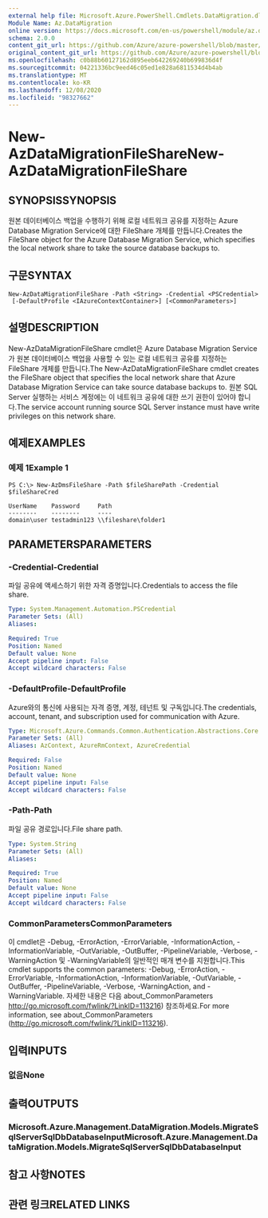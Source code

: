 ```yaml
---
external help file: Microsoft.Azure.PowerShell.Cmdlets.DataMigration.dll-Help.xml
Module Name: Az.DataMigration
online version: https://docs.microsoft.com/en-us/powershell/module/az.datamigration/New-AzDataMigrationFileShare
schema: 2.0.0
content_git_url: https://github.com/Azure/azure-powershell/blob/master/src/DataMigration/DataMigration/help/New-AzDataMigrationFileShare.md
original_content_git_url: https://github.com/Azure/azure-powershell/blob/master/src/DataMigration/DataMigration/help/New-AzDataMigrationFileShare.md
ms.openlocfilehash: c0b88b60127162d895eeb642269240b699836d4f
ms.sourcegitcommit: 04221336bc9eed46c05ed1e828a6811534d4b4ab
ms.translationtype: MT
ms.contentlocale: ko-KR
ms.lasthandoff: 12/08/2020
ms.locfileid: "98327662"
---
```

# <span data-ttu-id="227c4-101">New-AzDataMigrationFileShare</span><span class="sxs-lookup"><span data-stu-id="227c4-101">New-AzDataMigrationFileShare</span></span>

## <span data-ttu-id="227c4-102">SYNOPSIS</span><span class="sxs-lookup"><span data-stu-id="227c4-102">SYNOPSIS</span></span>
<span data-ttu-id="227c4-103">원본 데이터베이스 백업을 수행하기 위해 로컬 네트워크 공유를 지정하는 Azure Database Migration Service에 대한 FileShare 개체를 만듭니다.</span><span class="sxs-lookup"><span data-stu-id="227c4-103">Creates the FileShare object for the Azure Database Migration Service, which specifies the local network share to take the source database backups to.</span></span>

## <span data-ttu-id="227c4-104">구문</span><span class="sxs-lookup"><span data-stu-id="227c4-104">SYNTAX</span></span>

```
New-AzDataMigrationFileShare -Path <String> -Credential <PSCredential>
 [-DefaultProfile <IAzureContextContainer>] [<CommonParameters>]
```

## <span data-ttu-id="227c4-105">설명</span><span class="sxs-lookup"><span data-stu-id="227c4-105">DESCRIPTION</span></span>
<span data-ttu-id="227c4-106">New-AzDataMigrationFileShare cmdlet은 Azure Database Migration Service가 원본 데이터베이스 백업을 사용할 수 있는 로컬 네트워크 공유를 지정하는 FileShare 개체를 만듭니다.</span><span class="sxs-lookup"><span data-stu-id="227c4-106">The New-AzDataMigrationFileShare cmdlet creates the FileShare object that specifies the local network share that Azure Database Migration Service can take source database backups to.</span></span> <span data-ttu-id="227c4-107">원본 SQL Server 실행하는 서비스 계정에는 이 네트워크 공유에 대한 쓰기 권한이 있어야 합니다.</span><span class="sxs-lookup"><span data-stu-id="227c4-107">The service account running source SQL Server instance must have write privileges on this network share.</span></span>

## <span data-ttu-id="227c4-108">예제</span><span class="sxs-lookup"><span data-stu-id="227c4-108">EXAMPLES</span></span>

### <span data-ttu-id="227c4-109">예제 1</span><span class="sxs-lookup"><span data-stu-id="227c4-109">Example 1</span></span>
```
PS C:\> New-AzDmsFileShare -Path $fileSharePath -Credential $fileShareCred

UserName    Password     Path
--------    --------     ----
domain\user testadmin123 \\fileshare\folder1
```

## <span data-ttu-id="227c4-110">PARAMETERS</span><span class="sxs-lookup"><span data-stu-id="227c4-110">PARAMETERS</span></span>

### <span data-ttu-id="227c4-111">-Credential</span><span class="sxs-lookup"><span data-stu-id="227c4-111">-Credential</span></span>
<span data-ttu-id="227c4-112">파일 공유에 액세스하기 위한 자격 증명입니다.</span><span class="sxs-lookup"><span data-stu-id="227c4-112">Credentials to access the file share.</span></span>

```yaml
Type: System.Management.Automation.PSCredential
Parameter Sets: (All)
Aliases:

Required: True
Position: Named
Default value: None
Accept pipeline input: False
Accept wildcard characters: False
```

### <span data-ttu-id="227c4-113">-DefaultProfile</span><span class="sxs-lookup"><span data-stu-id="227c4-113">-DefaultProfile</span></span>
<span data-ttu-id="227c4-114">Azure와의 통신에 사용되는 자격 증명, 계정, 테넌트 및 구독입니다.</span><span class="sxs-lookup"><span data-stu-id="227c4-114">The credentials, account, tenant, and subscription used for communication with Azure.</span></span>

```yaml
Type: Microsoft.Azure.Commands.Common.Authentication.Abstractions.Core.IAzureContextContainer
Parameter Sets: (All)
Aliases: AzContext, AzureRmContext, AzureCredential

Required: False
Position: Named
Default value: None
Accept pipeline input: False
Accept wildcard characters: False
```

### <span data-ttu-id="227c4-115">-Path</span><span class="sxs-lookup"><span data-stu-id="227c4-115">-Path</span></span>
<span data-ttu-id="227c4-116">파일 공유 경로입니다.</span><span class="sxs-lookup"><span data-stu-id="227c4-116">File share path.</span></span>

```yaml
Type: System.String
Parameter Sets: (All)
Aliases:

Required: True
Position: Named
Default value: None
Accept pipeline input: False
Accept wildcard characters: False
```

### <span data-ttu-id="227c4-117">CommonParameters</span><span class="sxs-lookup"><span data-stu-id="227c4-117">CommonParameters</span></span>
<span data-ttu-id="227c4-118">이 cmdlet은 -Debug, -ErrorAction, -ErrorVariable, -InformationAction, -InformationVariable, -OutVariable, -OutBuffer, -PipelineVariable, -Verbose, -WarningAction 및 -WarningVariable의 일반적인 매개 변수를 지원합니다.</span><span class="sxs-lookup"><span data-stu-id="227c4-118">This cmdlet supports the common parameters: -Debug, -ErrorAction, -ErrorVariable, -InformationAction, -InformationVariable, -OutVariable, -OutBuffer, -PipelineVariable, -Verbose, -WarningAction, and -WarningVariable.</span></span> <span data-ttu-id="227c4-119">자세한 내용은 다음 about_CommonParameters http://go.microsoft.com/fwlink/?LinkID=113216) 참조하세요.</span><span class="sxs-lookup"><span data-stu-id="227c4-119">For more information, see about_CommonParameters (http://go.microsoft.com/fwlink/?LinkID=113216).</span></span>

## <span data-ttu-id="227c4-120">입력</span><span class="sxs-lookup"><span data-stu-id="227c4-120">INPUTS</span></span>

### <span data-ttu-id="227c4-121">없음</span><span class="sxs-lookup"><span data-stu-id="227c4-121">None</span></span>

## <span data-ttu-id="227c4-122">출력</span><span class="sxs-lookup"><span data-stu-id="227c4-122">OUTPUTS</span></span>

### <span data-ttu-id="227c4-123">Microsoft.Azure.Management.DataMigration.Models.MigrateSqlServerSqlDbDatabaseInput</span><span class="sxs-lookup"><span data-stu-id="227c4-123">Microsoft.Azure.Management.DataMigration.Models.MigrateSqlServerSqlDbDatabaseInput</span></span>

## <span data-ttu-id="227c4-124">참고 사항</span><span class="sxs-lookup"><span data-stu-id="227c4-124">NOTES</span></span>

## <span data-ttu-id="227c4-125">관련 링크</span><span class="sxs-lookup"><span data-stu-id="227c4-125">RELATED LINKS</span></span>
